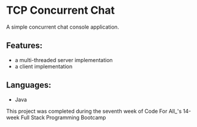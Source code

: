 # TCP Concurrent Chat
A simple concurrent chat console application.

## Features:
- a multi-threaded server implementation
- a client implementation

## Languages:
- Java

This project was completed during the seventh week of Code For All_'s 14-week Full Stack Programming Bootcamp
